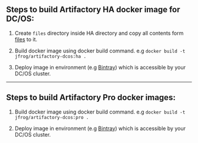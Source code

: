 ## Steps to build Artifactory HA docker image for DC/OS:

1. Create `files` directory inside HA directory and copy all contents form  [files](../../files) to it.


2. Build docker image using docker build command.
    e.g ```docker build -t jfrog/artifactory-dcos:ha .```

3. Deploy image in environment (e.g [Bintray](https://bintray.com/)) which is accessible by your DC/OS cluster.

---

## Steps to build Artifactory Pro docker images:

1. Build docker image using docker build command.
    e.g ```docker build -t jfrog/artifactory-dcos:pro .```

2. Deploy image in environment (e.g [Bintray](https://bintray.com/)) which is accessible by your DC/OS cluster.

